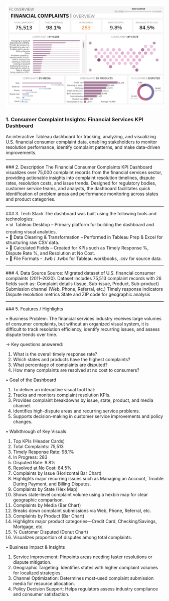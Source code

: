 
![IMG](https://github.com/mitali-12-3/Tableau-dashboard-Financial-Consumer-Complaints/blob/main/output.png)
### 1.	Consumer Complaint Insights: Financial Services KPI Dashboard
An interactive Tableau dashboard for tracking, analyzing, and visualizing U.S. financial consumer complaint data, enabling stakeholders to monitor resolution performance, identify complaint patterns, and make data-driven improvements.
<hr>
### 2.	Description
The Financial Consumer Complaints KPI Dashboard visualizes over 75,000 complaint records from the financial services sector, providing actionable insights into complaint resolution timelines, dispute rates, resolution costs, and issue trends. Designed for regulatory bodies, customer service teams, and analysts, the dashboard facilitates quick identification of problem areas and performance monitoring across states and product categories.
<hr>
### 3.	Tech Stack
The dashboard was built using the following tools and technologies:<br>
• 📊 Tableau Desktop – Primary platform for building the dashboard and creating visual analytics.<br>
• 🧹 Data Cleaning & Transformation – Performed in Tableau Prep & Excel for structuring raw CSV data.<br>
• 🧮 Calculated Fields – Created for KPIs such as Timely Response %, Dispute Rate %, and Resolution at No Cost.<br>
• 📁 File Formats – .twb / .twbx for Tableau workbooks, .csv for source data.
<hr>
### 4.	Data Source
Source: Migrated dataset of U.S. financial consumer complaints (2011–2020).
Dataset includes 75,513 complaint records with 26 fields such as:
Complaint details (Issue, Sub-issue, Product, Sub-product)
Submission channel (Web, Phone, Referral, etc.)
Timely response indicators
Dispute resolution metrics
State and ZIP code for geographic analysis
<hr>
### 5.	Features / Highlights

• Business Problem: 
The financial services industry receives large volumes of consumer complaints, but without an organized visual system, it is difficult to track resolution efficiency, identify recurring issues, and assess dispute trends over time.

-> Key questions answered:
1. What is the overall timely response rate?
2. Which states and products have the highest complaints?
3. What percentage of complaints are disputed?
4. How many complaints are resolved at no cost to consumers?
   
• Goal of the Dashboard
1. To deliver an interactive visual tool that:
2. Tracks and monitors complaint resolution KPIs.
3. Provides complaint breakdowns by issue, state, product, and media channel.
4. Identifies high-dispute areas and recurring service problems.
5. Supports decision-making in customer service improvements and policy changes.

• Walkthrough of Key Visuals
1. Top KPIs (Header Cards)
2. Total Complaints: 75,513
3. Timely Response Rate: 98.1%
4. In Progress: 283
5. Disputed Rate: 9.8%
6. Resolved at No Cost: 84.5%
7. Complaints by Issue (Horizontal Bar Chart)
8. Highlights major recurring issues such as Managing an Account, Trouble During Payment, and Billing Disputes.
9. Complaints by State (Hex Map)
10. Shows state-level complaint volume using a hexbin map for clear geographic comparison.
11. Complaints by Media (Bar Chart)
12. Breaks down complaint submissions via Web, Phone, Referral, etc.
13. Complaints by Product (Bar Chart)
14. Highlights major product categories—Credit Card, Checking/Savings, Mortgage, etc.
15. % Customer Disputed (Donut Chart)
16. Visualizes proportion of disputes among total complaints.

• Business Impact & Insights
1. Service Improvement: Pinpoints areas needing faster resolutions or dispute mitigation.
2. Geographic Targeting: Identifies states with higher complaint volumes for localized strategies.
3. Channel Optimization: Determines most-used complaint submission media for resource allocation.
4. Policy Decision Support: Helps regulators assess industry compliance and consumer satisfaction.
